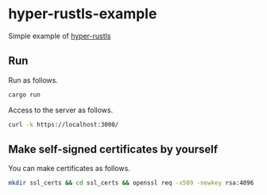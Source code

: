 # hyper-rustls-example
Simple example of [hyper-rustls](https://github.com/ctz/hyper-rustls)

## Run

Run as follows.

```bash
cargo run
```

Access to the server as follows.

```bash
curl -k https://localhost:3000/
```

## Make self-signed certificates by yourself

You can make certificates as follows.

```bash
mkdir ssl_certs && cd ssl_certs && openssl req -x509 -newkey rsa:4096 -keyout server.key -out server.crt -days 365 -sha256 -nodes --subj '/CN=localhost/' && cd -
```

